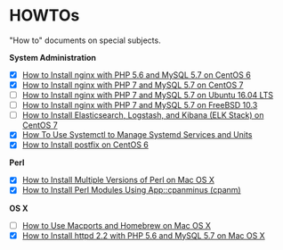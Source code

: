 # HOWTOs

"How to" documents on special subjects.

**System Administration**

- [x] [How to Install nginx with PHP 5.6 and MySQL 5.7 on CentOS 6](howto-install-nginx-php56-mysql57-on-centos6.md)
- [x] [How to Install nginx with PHP 7 and MySQL 5.7 on CentOS 7](howto-install-nginx-php7-mysql57-on-centos7.md)
- [ ] [How to Install nginx with PHP 7 and MySQL 5.7 on Ubuntu 16.04 LTS](howto-install-nginx-php7-mysql57-on-ubuntu1604.md)
- [ ] [How to Install nginx with PHP 7 and MySQL 5.7 on FreeBSD 10.3](howto-install-nginx-php7-mysql57-on-freebsd.md)
- [ ] [How to Install Elasticsearch, Logstash, and Kibana (ELK Stack) on CentOS 7](howto-install-elasticsearch-logstash-and-kibana-on-centos7.md)
- [x] [How To Use Systemctl to Manage Systemd Services and Units](howto-use-systemctl-to-manage-systemd-services-in-centos7.md)
- [x] [How to Install postfix on CentOS 6](howto-install-postfix-on-centos6.md)

**Perl**

- [x] [How to Install Multiple Versions of Perl on Mac OS X](howto-install-multiple-versions-of-perl-on-macosx.md)
- [x] [How to Install Perl Modules Using App::cpanminus (cpanm)](howto-install-perl-moudles-using-cpanminus.md)

**OS X**

- [ ] [How to Use Macports and Homebrew on Mac OS X](howto-use-macports-and-homebrew-on-macosx.md)
- [x] [How to Install httpd 2.2 with PHP 5.6 and MySQL 5.7 on Mac OS X](howto-install-httpd22-php56-mysql57-on-macosx.md)
